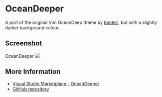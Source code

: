 # OceanDeeper

A port of the original Vim OceanDeep theme by [tomterl](https://www.github.com/tomterl), but with a slightly darker background colour.

## Screenshot

OceanDeeper
![](https://raw.githubusercontent.com/pierrenel/VSOceanDeep/master/oceandeeper.png)

## More Information
* [Visual Studio Marketplace - OceanDeeper](https://marketplace.visualstudio.com/items/pierrenel.theme-oceandeeper)
* [GitHub repository](https://github.com/pierrenel/VSOceanDeep)